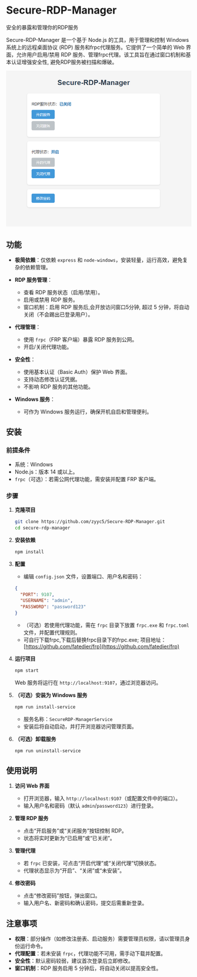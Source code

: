 # Secure-RDP-Manager

安全的暴露和管理你的RDP服务

Secure-RDP-Manager 是一个基于 Node.js 的工具，用于管理和控制 Windows 系统上的远程桌面协议 (RDP) 服务和frpc代理服务。它提供了一个简单的 Web 界面，允许用户启用/禁用 RDP 服务、管理frpc代理。该工具旨在通过窗口机制和基本认证增强安全性, 避免RDP服务被扫描和爆破。

![SecureRDP-Manager Web 界面截图](https://github.com/zyyc5/Secure-RDP-Manager/raw/main/sc.png)

## 功能

- **极简依赖**：仅依赖 `express` 和 `node-windows`，安装轻量，运行高效，避免复杂的依赖管理。
  
- **RDP 服务管理**：
  - 查看 RDP 服务状态（启用/禁用）。
  - 启用或禁用 RDP 服务。
  - 窗口机制：启用 RDP 服务后,会开放访问窗口5分钟, 超过 5 分钟，将自动关闭（不会踢出已登录用户）。
  
- **代理管理**：
  - 使用 `frpc`（FRP 客户端）暴露 RDP 服务到公网。
  - 开启/关闭代理功能。

- **安全性**：
  - 使用基本认证（Basic Auth）保护 Web 界面。
  - 支持动态修改认证凭据。
  - 不影响 RDP 服务的其他功能。

- **Windows 服务**：
  - 可作为 Windows 服务运行，确保开机自启和管理便利。

## 安装

### 前提条件

- 系统：Windows
- Node.js：版本 14 或以上。
- `frpc`（可选）：若需公网代理功能，需安装并配置 FRP 客户端。

### 步骤

1. **克隆项目**

   ```bash
   git clone https://github.com/zyyc5/Secure-RDP-Manager.git
   cd secure-rdp-manager
   ```

2. **安装依赖**

   ```bash
   npm install
   ```

3. **配置**
   - 编辑 `config.json` 文件，设置端口、用户名和密码：

    ```json
    {
      "PORT": 9107,
      "USERNAME": "admin",
      "PASSWORD": "password123"
    }
    ```

   - （可选）若使用代理功能，需在 `frpc` 目录下放置 `frpc.exe` 和 `frpc.toml` 文件，并配置代理规则。
   - 可自行下载frpc,下载后替换frpc目录下的frpc.exe; 项目地址：[https://github.com/fatedier/frp](https://github.com/fatedier/frp)

4. **运行项目**

   ```bash
   npm start
   ```

   Web 服务将运行在 `http://localhost:9107`，通过浏览器访问。

5. **（可选）安装为 Windows 服务**

   ```bash
   npm run install-service
   ```

   - 服务名称：`SecureRDP-ManagerService`
   - 安装后将自动启动，并打开浏览器访问管理页面。

6. **（可选）卸载服务**

   ```bash
   npm run uninstall-service
   ```

## 使用说明

1. **访问 Web 界面**
   - 打开浏览器，输入 `http://localhost:9107`（或配置文件中的端口）。
   - 输入用户名和密码（默认 `admin`/`password123`）进行登录。

2. **管理 RDP 服务**
   - 点击“开启服务”或“关闭服务”按钮控制 RDP。
   - 状态将实时更新为“已启用”或“已关闭”。

3. **管理代理**
   - 若 `frpc` 已安装，可点击“开启代理”或“关闭代理”切换状态。
   - 代理状态显示为“开启”、“关闭”或“未安装”。

4. **修改密码**
   - 点击“修改密码”按钮，弹出窗口。
   - 输入用户名、新密码和确认密码，提交后需重新登录。

## 注意事项

- **权限**：部分操作（如修改注册表、启动服务）需要管理员权限，请以管理员身份运行命令。
- **代理配置**：若未安装 `frpc`，代理功能不可用，需手动下载并配置。
- **安全性**：默认密码较弱，建议首次登录后立即修改。
- **窗口机制**：RDP 服务启用 5 分钟后，将自动关闭以提高安全性。
